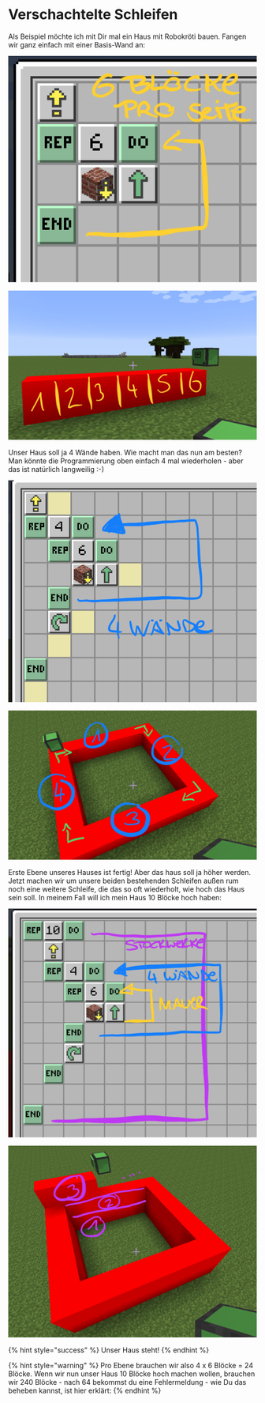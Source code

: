 # Verschachtelte Schleifen

Als Beispiel möchte ich mit Dir mal ein Haus mit Robokröti bauen. Fangen wir ganz einfach mit einer Basis-Wand an:

![Einmal hochfliegen und 6 Blöcke setzen](<../../.gitbook/assets/Turtle - Haus Level Level 1.png>)

![Die erste Mauer steht!](<../../.gitbook/assets/Turtle - Haus Level 1 Ergebnis.png>)

Unser Haus soll ja 4 Wände haben. Wie macht man das nun am besten? Man könnte die Programmierung oben einfach 4 mal wiederholen - aber das ist natürlich langweilig :-)

![](<../../.gitbook/assets/Turtle - Haus Level 2.png>)

![](<../../.gitbook/assets/Turtle - Haus Level 2 Ergebnis.png>)

Erste Ebene unseres Hauses ist fertig! Aber das haus soll ja höher werden. Jetzt machen wir um unsere beiden bestehenden Schleifen außen rum noch eine weitere Schleife, die das so oft wiederholt, wie hoch das Haus sein soll. In meinem Fall will ich mein Haus 10 Blöcke hoch haben:

![](<../../.gitbook/assets/Turtle - Haus Level 3.png>)

![](<../../.gitbook/assets/Turtle - Haus Level 3 Ergebnis.png>)

{% hint style="success" %}
Unser Haus steht!
{% endhint %}

{% hint style="warning" %}
Pro Ebene brauchen wir also 4 x 6 Blöcke = 24 Blöcke. Wenn wir nun unser Haus 10 Blöcke hoch machen wollen, brauchen wir 240 Blöcke - nach 64 bekommst du eine Fehlermeldung - wie Du das beheben kannst, ist hier erklärt:&#x20;
{% endhint %}
